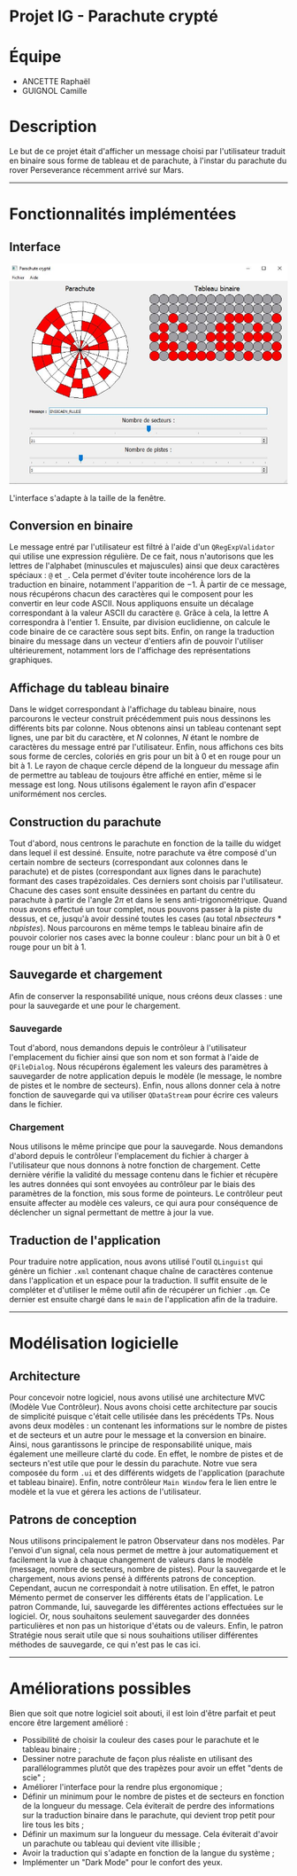Projet IG - Parachute crypté
============================
# Équipe
* ANCETTE Raphaël
* GUIGNOL Camille

# Description
Le but de ce projet était d'afficher un message choisi par l'utilisateur traduit en binaire sous forme de tableau et de parachute, à l'instar du parachute du rover Perseverance récemment arrivé sur Mars.

----------------------------

# Fonctionnalités implémentées
## Interface
![Interface](etc/gui.png "Capture d'écran de l'application")

L'interface s'adapte à la taille de la fenêtre.

## Conversion en binaire
Le message entré par l'utilisateur est filtré à l'aide d'un `QRegExpValidator` qui utilise une expression régulière. De ce fait, nous n'autorisons que les lettres de l'alphabet (minuscules et majuscules) ainsi que deux caractères spéciaux : `@` et `_`. Cela permet d'éviter toute incohérence lors de la traduction en binaire, notamment l'apparition de $-1$.
À partir de ce message, nous récupérons chacun des caractères qui le composent pour les convertir en leur code ASCII. Nous appliquons ensuite un décalage correspondant à la valeur ASCII du caractère `@`. Grâce à cela, la lettre A correspondra à l'entier $1$.
Ensuite, par division euclidienne, on calcule le code binaire de ce caractère sous sept bits.
Enfin, on range la traduction binaire du message dans un vecteur d'entiers afin de pouvoir l'utiliser ultérieurement, notamment lors de l'affichage des représentations graphiques.

## Affichage du tableau binaire
Dans le widget correspondant à l'affichage du tableau binaire, nous parcourons le vecteur construit précédemment puis nous dessinons les différents bits par colonne. Nous obtenons ainsi un tableau contenant sept lignes, une par bit du caractère, et $N$ colonnes, $N$ étant le nombre de caractères du message entré par l'utilisateur.
Enfin, nous affichons ces bits sous forme de cercles, coloriés en gris pour un bit à $0$ et en rouge pour un bit à $1$. Le rayon de chaque cercle dépend de la longueur du message afin de permettre au tableau de toujours être affiché en entier, même si le message est long. Nous utilisons également le rayon afin d'espacer uniformément nos cercles.

## Construction du parachute
Tout d'abord, nous centrons le parachute en fonction de la taille du widget dans lequel il est dessiné.
Ensuite, notre parachute va être composé d'un certain nombre de secteurs (correspondant aux colonnes dans le parachute) et de pistes (correspondant aux lignes dans le parachute) formant des cases trapézoïdales. Ces derniers sont choisis par l'utilisateur.
Chacune des cases sont ensuite dessinées en partant du centre du parachute à partir de l'angle $2\pi$ et dans le sens anti-trigonométrique. Quand nous avons effectué un tour complet, nous pouvons passer à la piste du dessus, et ce, jusqu'à avoir dessiné toutes les cases (au total $nb secteurs* nbpistes$).
Nous parcourons en même temps le tableau binaire afin de pouvoir colorier nos cases avec la bonne couleur : blanc pour un bit à $0$ et rouge pour un bit à $1$.

## Sauvegarde et chargement
Afin de conserver la responsabilité unique, nous créons deux classes : une pour la sauvegarde et une pour le chargement.
### Sauvegarde
Tout d'abord, nous demandons depuis le contrôleur à l'utilisateur l'emplacement du fichier ainsi que son nom et son format à l'aide de `QFileDialog`. Nous récupérons également les valeurs des paramètres à sauvegarder de notre application depuis le modèle (le message, le nombre de pistes et le nombre de secteurs).
Enfin, nous allons donner cela à notre fonction de sauvegarde qui va utiliser `QDataStream` pour écrire ces valeurs dans le fichier.
### Chargement
Nous utilisons le même principe que pour la sauvegarde. Nous demandons d'abord depuis le contrôleur l'emplacement du fichier à charger à l'utilisateur que nous donnons à notre fonction de chargement. Cette dernière vérifie la validité du message contenu dans le fichier et récupère les autres données qui sont envoyées au contrôleur par le biais des paramètres de la fonction, mis sous forme de pointeurs. Le contrôleur peut ensuite affecter au modèle ces valeurs, ce qui aura pour conséquence de déclencher un signal permettant de mettre à jour la vue.

## Traduction de l'application
Pour traduire notre application, nous avons utilisé l'outil `QLinguist` qui génère un fichier `.xml` contenant chaque chaîne de caractères contenue dans l'application et un espace pour la traduction. Il suffit ensuite de le compléter et d'utiliser le même outil afin de récupérer un fichier `.qm`. Ce dernier est ensuite chargé dans le `main` de l'application afin de la traduire.

----------------------------

# Modélisation logicielle
## Architecture
Pour concevoir notre logiciel, nous avons utilisé une architecture MVC (Modèle Vue Contrôleur). Nous avons choisi cette architecture par soucis de simplicité puisque c'était celle utilisée dans les précédents TPs.
Nous avons deux modèles : un contenant les informations sur le nombre de pistes et de secteurs et un autre pour le message et la conversion en binaire. Ainsi, nous garantissons le principe de responsabilité unique, mais également une meilleure clarté du code. En effet, le nombre de pistes et de secteurs n'est utile que pour le dessin du parachute.
Notre vue sera composée du form `.ui` et des différents widgets de l'application (parachute et tableau binaire).
Enfin, notre contrôleur `Main Window` fera le lien entre le modèle et la vue et gérera les actions de l'utilisateur.
## Patrons de conception
Nous utilisons principalement le patron Observateur dans nos modèles. Par l'envoi d'un signal, cela nous permet de mettre à jour automatiquement et facilement la vue à chaque changement de valeurs dans le modèle (message, nombre de secteurs, nombre de pistes).
Pour la sauvegarde et le chargement, nous avions pensé à différents patrons de conception. Cependant, aucun ne correspondait à notre utilisation. En effet, le patron Mémento permet de conserver les différents états de l'application. Le patron Commande, lui, sauvegarde les différentes actions effectuées sur le logiciel. Or, nous souhaitons seulement sauvegarder des données particulières et non pas un historique d'états ou de valeurs. Enfin, le patron Stratégie nous serait utile que si nous souhaitions utiliser différentes méthodes de sauvegarde, ce qui n'est pas le cas ici.

----------------------------

# Améliorations possibles
Bien que soit que notre logiciel soit abouti, il est loin d'être parfait et peut encore être largement amélioré :
* Possibilité de choisir la couleur des cases pour le parachute et le tableau binaire ;
* Dessiner notre parachute de façon plus réaliste en utilisant des parallélogrammes plutôt que des trapèzes pour avoir un effet "dents de scie" ;
* Améliorer l'interface pour la rendre plus ergonomique ;
* Définir un minimum pour le nombre de pistes et de secteurs en fonction de la longueur du message. Cela éviterait de perdre des informations sur la traduction binaire dans le parachute, qui devient trop petit pour lire tous les bits ;
* Définir un maximum sur la longueur du message. Cela éviterait d'avoir un parachute ou tableau qui devient vite illisible ;
* Avoir la traduction qui s'adapte en fonction de la langue du système ;
* Implémenter un "Dark Mode" pour le confort des yeux.
